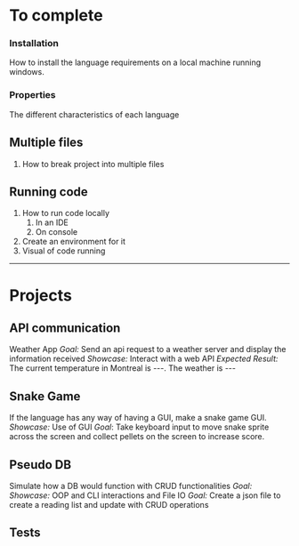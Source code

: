# To complete
### Installation
How to install the language requirements on a local machine running windows.
### Properties
The different characteristics of each language
## Multiple files
1. How to break project into multiple files
## Running code
1. How to run code locally 
	1. In an IDE
	2. On console
2. Create an environment for it
3. Visual of code running
---
# Projects 
## API communication
Weather App
*Goal:* Send an api request to a weather server and display the information received
_Showcase:_ Interact with a web API
*Expected Result:* The current temperature in Montreal is ---. The weather is ---
## Snake Game
If the language has any way of having a GUI, make a snake game GUI.
_Showcase:_ Use of GUI
_Goal_: Take keyboard input to move snake sprite across the screen and collect pellets on the screen to increase score.
## Pseudo DB
Simulate how a DB would function with CRUD functionalities
_Goal:_ 
_Showcase:_ OOP and CLI interactions and File IO
_Goal:_ Create a json file to create a reading list and update with CRUD operations
## Tests 
